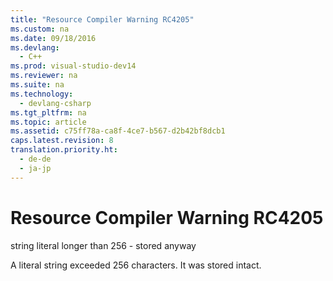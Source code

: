```yaml
---
title: "Resource Compiler Warning RC4205"
ms.custom: na
ms.date: 09/18/2016
ms.devlang: 
  - C++
ms.prod: visual-studio-dev14
ms.reviewer: na
ms.suite: na
ms.technology: 
  - devlang-csharp
ms.tgt_pltfrm: na
ms.topic: article
ms.assetid: c75ff78a-ca8f-4ce7-b567-d2b42bf8dcb1
caps.latest.revision: 8
translation.priority.ht: 
  - de-de
  - ja-jp
---
```

# Resource Compiler Warning RC4205
string literal longer than 256 - stored anyway  
  
 A literal string exceeded 256 characters. It was stored intact.